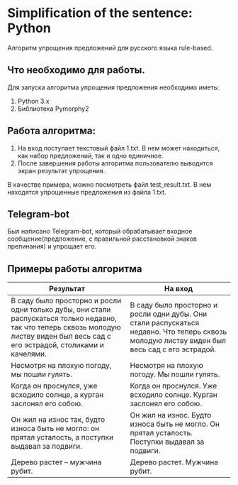 # Simplification of the sentence: Python

Алгоритм упрощения предложений для русского языка rule-based.

## Что необходимо для работы.

Для запуска алгоритма упрощения предложения необходимо иметь:
  1. Python 3.x
  2. Библиотека Pymorphy2
  
 ## Работа алгоритма:
 
 1. На вход поступает текстовый файл 1.txt. В нем может находиться, как набор предложений, так и одно единичное.
 2. После завершения работы алгоритма пользователю выводится экран результат упрощения.
 
 В качестве примера, можно посмотреть файл test_result.txt. В нем находятся упрощенные предложения из файла 1.txt.
 
 
 
 ## Telegram-bot
 
 Был написано Telegram-bot, который обрабатывает входное сообщение(предложение, с правильной расстановкой знаков препинания) и упрощает его.
 
 
 ## Примеры работы алгоритма
 
|    Результат    | На вход | 
| --------- 	    | --- 	 | 
|В саду было просторно и росли одни только дубы, они стали распускаться только недавно, так что теперь сквозь молодую листву виден был весь сад с его эстрадой, столиками и качелями.  |  В саду было просторно и росли одни дубы. Они стали распускаться недавно. Что теперь сквозь молодую листву виден был весь сад с его эстрадой. 	 |  	 
| Несмотря на плохую погоду, мы пошли гулять.  | Несмотря на плохую погоду. Мы пошли гулять.  |  
| Когда он проснулся, уже всходило солнце, а курган заслонял его собою.  | Когда он проснулся. Уже всходило солнце. Курган заслонял его собою. |     
|Он жил на износ так, будто износа быть не могло: он прятал усталость, а поступки выдавал за подвиги.                 |Он жил на износ. Будто износа быть не могло. Он прятал усталость. Поступки выдавал за подвиги.   	     | 
|Дерево растет – мужчина рубит.    |  Дерево растет. Мужчина рубит. |
   



